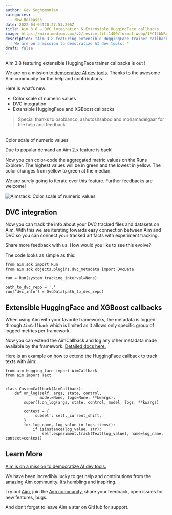 ```yaml
---
author: Gev Soghomonian
categories:
  - New Releases
date: 2022-04-04T20:27:53.206Z
title: Aim 3.8 — DVC integration & Extensible HuggingFace callbacks
image: https://miro.medium.com/v2/resize:fit:1400/format:webp/1*CIfbNRqB72W36j8gooKi4Q.png
description: "Aim 3.8 featuring extensible HuggingFace trainer callbacks is out
  ! We are on a mission to democratize AI dev tools. "
draft: false
---
```

Aim 3.8 featuring extensible HuggingFace trainer callbacks is out !

We are on a mission to[ democratize AI dev tools](https://aimstack.io/aim-from-zero-to-hero-track-machine-learning-experiments/). Thanks to the awesome Aim community for the help and contributions.

Here is what’s new:

* Color scale of numeric values
* DVC integration
* Extensible HuggingFace and XGBoost callbacks

> Special thanks to osoblanco, ashutoshsaboo and mohamadelgaar for the help and feedback

\
Color scale of numeric values

Due to popular demand an Aim 2.x feature is back!

Now you can color-code the aggregated metric values on the Runs Explorer. The highest values will be in green and the lowest in yellow. The color changes from yellow to green at the median.

We are surely going to iterate over this feature. Further feedbacks are welcome!

![](https://miro.medium.com/v2/resize:fit:1400/format:webp/1*LOgBqVnIeq3fc_EduNAAfw.png "Aimstack: Color scale of numeric values")

## DVC integration

Now you can track the info about your DVC tracked files and datasets on Aim. With this we are iterating towards easy connection between Aim and DVC so you can connect your tracked artifacts with experiment tracking.

Share more feedback with us. How would you like to see this evolve?

The code looks as simple as this:

```
from aim.sdk import Run
from aim.sdk.objects.plugins.dvc_metadata import DvcData

run = Run(system_tracking_interval=None)

path_to_dvc_repo = '.'
run['dvc_info'] = DvcData(path_to_dvc_repo)
```

## Extensible HuggingFace and XGBoost callbacks

When using Aim with your favorite frameworks, the metadata is logged through `AimCallback` which is limited as it allows only specific group of logged metrics per framework.

Now you can extend the AimCallback and log any other metadata made available by the framework. [Detailed docs here.](https://aimstack.readthedocs.io/en/latest/using/integration_guides.html)

Here is an example on how to extend the HuggingFace callback to track texts with Aim:

```
from aim.hugging_face import AimCallback
from aim import Text


class CustomCallback(AimCallback):
    def on_log(self, args, state, control,
               model=None, logs=None, **kwargs):
        super().on_log(args, state, control, model, logs, **kwargs)

        context = {
            'subset': self._current_shift,
        }
        for log_name, log_value in logs.items():
            if isinstance(log_value, str):
                self.experiment.track(Text(log_value), name=log_name, context=context)
```

## Learn More

[Aim is on a mission to democratize AI dev tools.](https://aimstack.readthedocs.io/en/latest/overview.html)

We have been incredibly lucky to get help and contributions from the amazing Aim community. It’s humbling and inspiring.

Try out [Aim](https://github.com/aimhubio/aim), join the [Aim community](https://join.slack.com/t/aimstack/shared_invite/zt-193hk43nr-vmi7zQkLwoxQXn8LW9CQWQ), share your feedback, open issues for new features, bugs.

And don’t forget to leave Aim a star on GitHub for support.